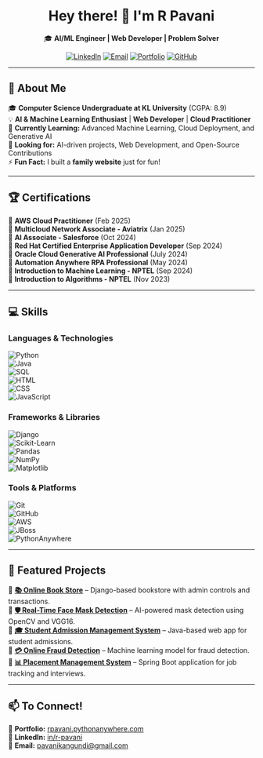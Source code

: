 <h1 align="center">  
  Hey there! 👋 I'm R Pavani  
</h1>  

<p align="center">  
  🎓 <b>AI/ML Engineer | Web Developer | Problem Solver</b>  
</p>  

<p align="center">  
  <a href="https://www.linkedin.com/in/r-pavani"><img src="https://img.shields.io/badge/LinkedIn-%230A66C2.svg?&style=for-the-badge&logo=linkedin&logoColor=white" alt="LinkedIn"></a>  
  <a href="mailto:pavanikangundi@gmail.com"><img src="https://img.shields.io/badge/Email-D14836?style=for-the-badge&logo=gmail&logoColor=white" alt="Email"></a>  
  <a href="https://rpavani.pythonanywhere.com/"><img src="https://img.shields.io/badge/Portfolio-%2312100E.svg?&style=for-the-badge&logo=githubpages&logoColor=white" alt="Portfolio"></a>  
  <a href="https://github.com/pavani-1510"><img src="https://img.shields.io/badge/GitHub-181717?style=for-the-badge&logo=github&logoColor=white" alt="GitHub"></a>  
</p>  

---

## 🚀 About Me  

🎓 **Computer Science Undergraduate at KL University** (CGPA: 8.9)  
💡 **AI & Machine Learning Enthusiast** | **Web Developer** | **Cloud Practitioner**  
🌱 **Currently Learning:** Advanced Machine Learning, Cloud Deployment, and Generative AI  
🔎 **Looking for:** AI-driven projects, Web Development, and Open-Source Contributions  
⚡ **Fun Fact:** I built a **family website** just for fun!  

---

## 🏆 Certifications  

📜 **AWS Cloud Practitioner** (Feb 2025)  
📜 **Multicloud Network Associate - Aviatrix** (Jan 2025)  
📜 **AI Associate - Salesforce** (Oct 2024)  
📜 **Red Hat Certified Enterprise Application Developer** (Sep 2024)  
📜 **Oracle Cloud Generative AI Professional** (July 2024)  
📜 **Automation Anywhere RPA Professional** (May 2024)  
📜 **Introduction to Machine Learning - NPTEL** (Sep 2024)  
📜 **Introduction to Algorithms - NPTEL** (Nov 2023)  

---

## 💻 Skills  

### **Languages & Technologies**  
![Python](https://img.shields.io/badge/Python-3776AB?style=for-the-badge&logo=python&logoColor=white)  
![Java](https://img.shields.io/badge/Java-007396?style=for-the-badge&logo=java&logoColor=white)  
![SQL](https://img.shields.io/badge/SQL-4479A1?style=for-the-badge&logo=mysql&logoColor=white)  
![HTML](https://img.shields.io/badge/HTML5-E34F26?style=for-the-badge&logo=html5&logoColor=white)  
![CSS](https://img.shields.io/badge/CSS3-1572B6?style=for-the-badge&logo=css3&logoColor=white)  
![JavaScript](https://img.shields.io/badge/JavaScript-F7DF1E?style=for-the-badge&logo=javascript&logoColor=black)  

### **Frameworks & Libraries**  
![Django](https://img.shields.io/badge/Django-092E20?style=for-the-badge&logo=django&logoColor=white)  
![Scikit-Learn](https://img.shields.io/badge/Scikit--Learn-F7931E?style=for-the-badge&logo=scikit-learn&logoColor=white)  
![Pandas](https://img.shields.io/badge/Pandas-150458?style=for-the-badge&logo=pandas&logoColor=white)  
![NumPy](https://img.shields.io/badge/NumPy-013243?style=for-the-badge&logo=numpy&logoColor=white)  
![Matplotlib](https://img.shields.io/badge/Matplotlib-11557C?style=for-the-badge&logo=python&logoColor=white)  

### **Tools & Platforms**  
![Git](https://img.shields.io/badge/Git-F05032?style=for-the-badge&logo=git&logoColor=white)  
![GitHub](https://img.shields.io/badge/GitHub-181717?style=for-the-badge&logo=github&logoColor=white)  
![AWS](https://img.shields.io/badge/AWS-232F3E?style=for-the-badge&logo=amazon-aws&logoColor=white)  
![JBoss](https://img.shields.io/badge/JBoss-E00?style=for-the-badge&logo=redhat&logoColor=white)  
![PythonAnywhere](https://img.shields.io/badge/PythonAnywhere-3670A0?style=for-the-badge&logo=python&logoColor=white)  

---

## 📂 Featured Projects  

🔹 **[📚 Online Book Store](https://github.com/pavani-1510/OnlineBookStore)** – Django-based bookstore with admin controls and transactions.  
🔹 **[🛡️ Real-Time Face Mask Detection](https://github.com/pavani-1510/Real-Time-Face-Mask-Detection)** – AI-powered mask detection using OpenCV and VGG16.  
🔹 **[🎓 Student Admission Management System](https://github.com/pavani-1510/StudentAdmissionManagementSystem)** – Java-based web app for student admissions.  
🔹 **[💳 Online Fraud Detection](https://github.com/pavani-1510/OnlineFraudDetection)** – Machine learning model for fraud detection.  
🔹 **[📊 Placement Management System](https://github.com/pavani-1510)** – Spring Boot application for job tracking and interviews.  

---

## 📫 To Connect!  

🔗 **Portfolio:** [rpavani.pythonanywhere.com](https://rpavani.pythonanywhere.com/)  
🔗 **LinkedIn:** [in/r-pavani](https://www.linkedin.com/in/r-pavani)  
📧 **Email:** pavanikangundi@gmail.com  


